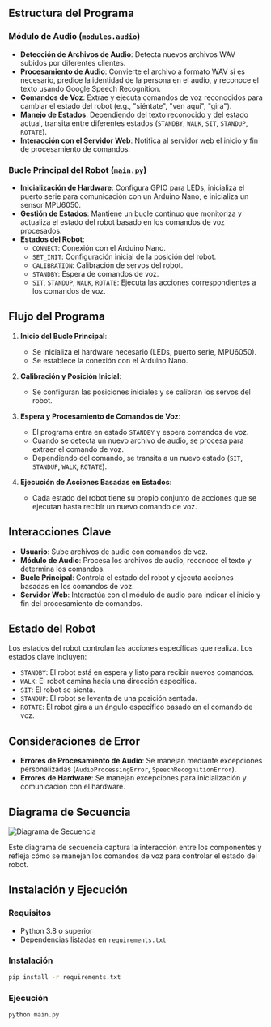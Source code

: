 ## Estructura del Programa

### Módulo de Audio (`modules.audio`)

- **Detección de Archivos de Audio**: Detecta nuevos archivos WAV subidos por diferentes clientes.
- **Procesamiento de Audio**: Convierte el archivo a formato WAV si es necesario, predice la identidad de la persona en el audio, y reconoce el texto usando Google Speech Recognition.
- **Comandos de Voz**: Extrae y ejecuta comandos de voz reconocidos para cambiar el estado del robot (e.g., "siéntate", "ven aquí", "gira").
- **Manejo de Estados**: Dependiendo del texto reconocido y del estado actual, transita entre diferentes estados (`STANDBY`, `WALK`, `SIT`, `STANDUP`, `ROTATE`).
- **Interacción con el Servidor Web**: Notifica al servidor web el inicio y fin de procesamiento de comandos.

### Bucle Principal del Robot (`main.py`)

- **Inicialización de Hardware**: Configura GPIO para LEDs, inicializa el puerto serie para comunicación con un Arduino Nano, e inicializa un sensor MPU6050.
- **Gestión de Estados**: Mantiene un bucle continuo que monitoriza y actualiza el estado del robot basado en los comandos de voz procesados.
- **Estados del Robot**:
  - `CONNECT`: Conexión con el Arduino Nano.
  - `SET_INIT`: Configuración inicial de la posición del robot.
  - `CALIBRATION`: Calibración de servos del robot.
  - `STANDBY`: Espera de comandos de voz.
  - `SIT`, `STANDUP`, `WALK`, `ROTATE`: Ejecuta las acciones correspondientes a los comandos de voz.

## Flujo del Programa

1. **Inicio del Bucle Principal**:
   - Se inicializa el hardware necesario (LEDs, puerto serie, MPU6050).
   - Se establece la conexión con el Arduino Nano.

2. **Calibración y Posición Inicial**:
   - Se configuran las posiciones iniciales y se calibran los servos del robot.

3. **Espera y Procesamiento de Comandos de Voz**:
   - El programa entra en estado `STANDBY` y espera comandos de voz.
   - Cuando se detecta un nuevo archivo de audio, se procesa para extraer el comando de voz.
   - Dependiendo del comando, se transita a un nuevo estado (`SIT`, `STANDUP`, `WALK`, `ROTATE`).

4. **Ejecución de Acciones Basadas en Estados**:
   - Cada estado del robot tiene su propio conjunto de acciones que se ejecutan hasta recibir un nuevo comando de voz.

## Interacciones Clave

- **Usuario**: Sube archivos de audio con comandos de voz.
- **Módulo de Audio**: Procesa los archivos de audio, reconoce el texto y determina los comandos.
- **Bucle Principal**: Controla el estado del robot y ejecuta acciones basadas en los comandos de voz.
- **Servidor Web**: Interactúa con el módulo de audio para indicar el inicio y fin del procesamiento de comandos.

## Estado del Robot

Los estados del robot controlan las acciones específicas que realiza. Los estados clave incluyen:

- `STANDBY`: El robot está en espera y listo para recibir nuevos comandos.
- `WALK`: El robot camina hacia una dirección específica.
- `SIT`: El robot se sienta.
- `STANDUP`: El robot se levanta de una posición sentada.
- `ROTATE`: El robot gira a un ángulo específico basado en el comando de voz.


## Consideraciones de Error

- **Errores de Procesamiento de Audio**: Se manejan mediante excepciones personalizadas (`AudioProcessingError`, `SpeechRecognitionError`).
- **Errores de Hardware**: Se manejan excepciones para inicialización y comunicación con el hardware.

## Diagrama de Secuencia

![Diagrama de Secuencia](diagrama_secuencia.png)

Este diagrama de secuencia captura la interacción entre los componentes y refleja cómo se manejan los comandos de voz para controlar el estado del robot.

## Instalación y Ejecución

### Requisitos

- Python 3.8 o superior
- Dependencias listadas en `requirements.txt`

### Instalación

```bash
pip install -r requirements.txt
```

### Ejecución

```bash
python main.py
```
